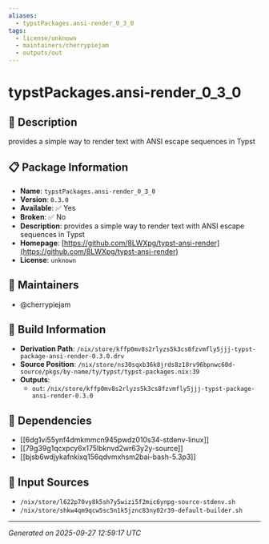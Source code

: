 ```yaml
---
aliases:
  - typstPackages.ansi-render_0_3_0
tags:
  - license/unknown
  - maintainers/cherrypiejam
  - outputs/out
---
```


# typstPackages.ansi-render_0_3_0

## 📝 Description

provides a simple way to render text with ANSI escape sequences in Typst

## 📋 Package Information

- **Name**: `typstPackages.ansi-render_0_3_0`
- **Version**: `0.3.0`
- **Available**: ✅ Yes
- **Broken**: ✅ No
- **Description**: provides a simple way to render text with ANSI escape sequences in Typst
- **Homepage**: [https://github.com/8LWXpg/typst-ansi-render](https://github.com/8LWXpg/typst-ansi-render)
- **License**: `unknown`
## 👥 Maintainers

- @cherrypiejam


## 🔧 Build Information

- **Derivation Path**: `/nix/store/kffp0mv8s2rlyzs5k3cs8fzvmfly5jjj-typst-package-ansi-render-0.3.0.drv`
- **Source Position**: `/nix/store/ns30sqxb36k8jrds8z18rv96bpnwc60d-source/pkgs/by-name/ty/typst/typst-packages.nix:39`
- **Outputs**:
  - `out`:  `/nix/store/kffp0mv8s2rlyzs5k3cs8fzvmfly5jjj-typst-package-ansi-render-0.3.0`

## 🔗 Dependencies

- [[6dg1vi55ynf4dmkmmcn945pwdz010s34-stdenv-linux]]
- [[79g39g1qcxpcy6x175lbknvd2wr63y2y-source]]
- [[bjsb6wdjykafnkixq156qdvmxhsm2bai-bash-5.3p3]]

## 📁 Input Sources

- `/nix/store/l622p70vy8k5sh7y5wizi5f2mic6ynpg-source-stdenv.sh`
- `/nix/store/shkw4qm9qcw5sc5n1k5jznc83ny02r39-default-builder.sh`

---
*Generated on 2025-09-27 12:59:17 UTC*
